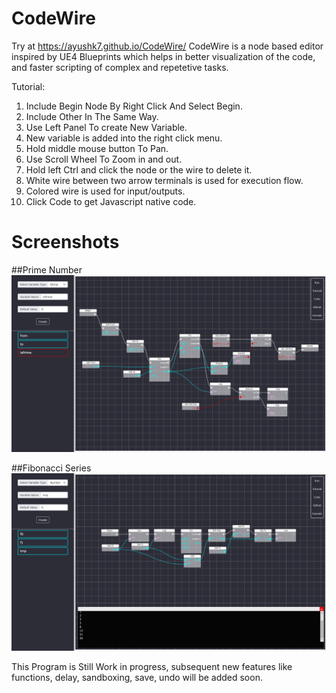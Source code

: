 # CodeWire

Try at https://ayushk7.github.io/CodeWire/
CodeWire is a node based editor inspired by UE4 Blueprints which helps in better visualization of the code,
and faster scripting of complex and repetetive tasks.

Tutorial:
1. Include Begin Node By Right Click And Select Begin.
2. Include Other In The Same Way.
3. Use Left Panel To create New Variable.
4. New variable is added into the right click menu.
5. Hold middle mouse button To Pan.
6. Use Scroll Wheel To Zoom in and out.
7. Hold left Ctrl and click the node or the wire to delete it.
9. White wire between two arrow terminals is used for execution flow.
10. Colored wire is used for input/outputs.
11. Click Code to get Javascript native code.

# Screenshots

##Prime Number
![Prime Number](images/PrimeNumberCheck.png)

##Fibonacci Series
![Fibonacci Series](images/FibonacciSeries.png)

This Program is Still Work in progress,
subsequent new features like functions, delay, sandboxing, save, undo will be added soon.
